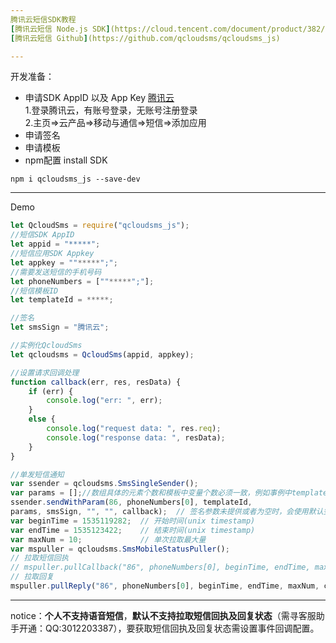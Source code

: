 ```yaml
---
腾讯云短信SDK教程  
[腾讯云短信 Node.js SDK](https://cloud.tencent.com/document/product/382/3772)  
[腾讯云短信 Github](https://github.com/qcloudsms/qcloudsms_js)  

---
```

开发准备：
- 申请SDK AppID 以及 App Key [腾讯云](https://console.cloud.tencent.com)  
1.登录腾讯云，有账号登录，无账号注册登录  
2.主页=>云产品=>移动与通信=>短信=>添加应用
- 申请签名
- 申请模板
- npm配置
install SDK
```shell
npm i qcloudsms_js --save-dev
```

---
Demo
```js
let QcloudSms = require("qcloudsms_js");
//短信SDK AppID
let appid = "*****";
//短信应用SDK Appkey
let appkey = ""*****";";
//需要发送短信的手机号码
let phoneNumbers = [""*****";"];
//短信模板ID
let templateId = *****;

//签名
let smsSign = "腾讯云";

//实例化QcloudSms
let qcloudsms = QcloudSms(appid, appkey);

//设置请求回调处理 
function callback(err, res, resData) {
    if (err) {
        console.log("err: ", err);
    }
    else {
        console.log("request data: ", res.req);
        console.log("response data: ", resData);
    }
}

//单发短信通知
var ssender = qcloudsms.SmsSingleSender();
var params = [];//数组具体的元素个数和模板中变量个数必须一致，例如事例中templateId:****对应一个变量，参数数组中元素个数也必须是一个
ssender.sendWithParam(86, phoneNumbers[0], templateId,
params, smsSign, "", "", callback);  // 签名参数未提供或者为空时，会使用默认签名发送短信
var beginTime = 1535119282;  // 开始时间(unix timestamp)
var endTime = 1535123422;    // 结束时间(unix timestamp)
var maxNum = 10;             // 单次拉取最大量
var mspuller = qcloudsms.SmsMobileStatusPuller();
// 拉取短信回执
// mspuller.pullCallback("86", phoneNumbers[0], beginTime, endTime, maxNum, callback);
// 拉取回复
mspuller.pullReply("86", phoneNumbers[0], beginTime, endTime, maxNum, callback);
```

---
notice：**个人不支持语音短信**，**默认不支持拉取短信回执及回复状态**（需寻客服助手开通：QQ:3012203387），要获取短信回执及回复状态需设置事件回调配置。
